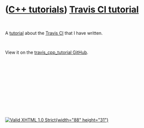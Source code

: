



 

 

 

 

 

([C++ tutorials](CppTutorial.htm)) [Travis CI tutorial](CppTravisCiTutorial.htm)
================================================================================

 

A [tutorial](CppTutorial.htm) about the [Travis CI](CppTravisCi.htm)
that I have written.

 

View it on the [travis\_cpp\_tutorial
GitHub](https://github.com/richelbilderbeek/travis_cpp_tutorial).

 

 

 

 

 





 

[![Valid XHTML 1.0 Strict](valid-xhtml10.png){width="88"
height="31"}](http://validator.w3.org/check?uri=referer)
